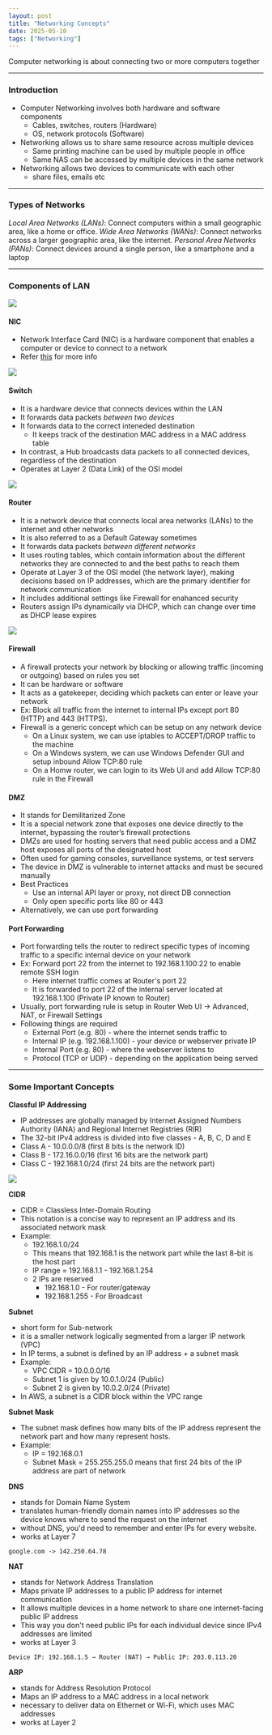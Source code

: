 ```yaml
---
layout: post
title: "Networking Concepts"
date: 2025-05-10
tags: ["Networking"]
---
```


Computer networking is about connecting two or more computers together

---
### Introduction

- Computer Networking involves both hardware and software components
    - Cables, switches, routers (Hardware)
    - OS, network protocols (Software)
- Networking allows us to share same resource across multiple devices
    - Same printing machine can be used by multiple people in office
    - Same NAS can be accessed by multiple devices in the same network
- Networking allows two devices to communicate with each other
    - share files, emails etc

---
### Types of Networks

_Local Area Networks (LANs)_: Connect computers within a small geographic area, like a home or office. 
_Wide Area Networks (WANs)_: Connect networks across a larger geographic area, like the internet. 
_Personal Area Networks (PANs)_: Connect devices around a single person, like a smartphone and a laptop

---
### Components of LAN

<img src="{{site.url}}/images/networking/lan.png">

#### NIC

- Network Interface Card (NIC) is a hardware component that enables a computer or device to connect to a network
- Refer [this](https://gouherdanish.github.io/2025/05/12/nic.html) for more info

<img src="{{site.url}}/images/networking/nic.png">

#### Switch

- It is a hardware device that connects devices within the LAN 
- It forwards data packets _between two devices_
- It forwards data to the correct inteneded destination 
    - It keeps track of the destination MAC address in a MAC address table
- In contrast, a Hub broadcasts data packets to all connected devices, regardless of the destination
- Operates at Layer 2 (Data Link) of the OSI model

<img src="{{site.url}}/images/networking/switch.png">

#### Router

- It is a network device that connects local area networks (LANs) to the internet and other networks
- It is also referred to as a Default Gateway sometimes
- It forwards data packets _between different networks_
- It uses routing tables, which contain information about the different networks they are connected to and the best paths to reach them
- Operate at Layer 3 of the OSI model (the network layer), making decisions based on IP addresses, which are the primary identifier for network communication
- It includes additional settings like Firewall for enahanced security
- Routers assign IPs dynamically via DHCP, which can change over time as DHCP lease expires

<img src="{{site.url}}/images/networking/router.png">

#### Firewall

- A firewall protects your network by blocking or allowing traffic (incoming or outgoing) based on rules you set
- It can be hardware or software
- It acts as a gatekeeper, deciding which packets can enter or leave your network
- Ex: Block all traffic from the internet to internal IPs except port 80 (HTTP) and 443 (HTTPS).
- Firewall is a generic concept which can be setup on any network device 
    - On a Linux system, we can use iptables to ACCEPT/DROP traffic to the machine
    - On a Windows system, we can use Windows Defender GUI and setup inbound Allow TCP:80 rule
    - On a Homw router, we can login to its Web UI and add Allow TCP:80 rule in the Firewall

#### DMZ

- It stands for Demilitarized Zone
- It is a special network zone that exposes one device directly to the internet, bypassing the router’s firewall protections
- DMZs are used for hosting servers that need public access and a DMZ host exposes all ports of the designated host
- Often used for gaming consoles, surveillance systems, or test servers
- The device in DMZ is vulnerable to internet attacks and must be secured manually
- Best Practices
    - Use an internal API layer or proxy, not direct DB connection
    - Only open specific ports like 80 or 443
- Alternatively, we can use port forwarding

#### Port Forwarding

- Port forwarding tells the router to redirect specific types of incoming traffic to a specific internal device on your network
- Ex: Forward port 22 from the internet to 192.168.1.100:22 to enable remote SSH login
    - Here internet traffic comes at Router's port 22
    - It is forwarded to port 22 of the internal server located at 192.168.1.100 (Private IP known to Router)
- Usually, port forwarding rule is setup in Router Web UI -> Advanced, NAT, or Firewall Settings
- Following things are required
    - External Port (e.g. 80) - where the internet sends traffic to
    - Internal IP (e.g. 192.168.1.100) - your device or webserver private IP
    - Internal Port (e.g. 80) - where the webserver listens to
    - Protocol (TCP or UDP) - depending on the application being served

---

### Some Important Concepts

**Classful IP Addressing**

- IP addresses are globally managed by Internet Assigned Numbers Authority (IANA) and Regional Internet Registries (RIR)
- The 32-bit IPv4 address is divided into five classes - A, B, C, D and E
- Class A - 10.0.0.0/8 (first 8 bits is the network ID)
- Class B - 172.16.0.0/16 (first 16 bits are the network part)
- Class C - 192.168.1.0/24 (first 24 bits are the network part)

<img src="{{site.url}}/images/networking/router.png">

**CIDR**

- CIDR = Classless Inter-Domain Routing 
- This notation is a concise way to represent an IP address and its associated network mask
- Example: 
    - 192.168.1.0/24
    - This means that 192.168.1 is the network part while the last 8-bit is the host part
    - IP range = 192.168.1.1 - 192.168.1.254 
    - 2 IPs are reserved
        - 192.168.1.0 - For router/gateway
        - 192.168.1.255 - For Broadcast


**Subnet**

- short form for Sub-network
- it is a smaller network logically segmented from a larger IP network (VPC)
- In IP terms, a subnet is defined by an IP address + a subnet mask
- Example:
    - VPC CIDR = 10.0.0.0/16
    - Subnet 1 is given by 10.0.1.0/24 (Public)
    - Subnet 2 is given by 10.0.2.0/24 (Private)
- In AWS, a subnet is a CIDR block within the VPC range

**Subnet Mask**

- The subnet mask defines how many bits of the IP address represent the network part and how many represent hosts.
- Example:
    - IP = 192.168.0.1
    - Subnet Mask = 255.255.255.0 means that first 24 bits of the IP address are part of network

**DNS**

- stands for Domain Name System
- translates human-friendly domain names into IP addresses so the device knows where to send the request on the internet
- without DNS, you'd need to remember and enter IPs for every website.
- works at Layer 7

`google.com -> 142.250.64.78`

**NAT**

- stands for Network Address Translation
- Maps private IP addresses to a public IP address for internet communication
- It allows multiple devices in a home network to share one internet-facing public IP address
- This way you don't need public IPs for each individual device since IPv4 addresses are limited
- works at Layer 3

`Device IP: 192.168.1.5 → Router (NAT) → Public IP: 203.0.113.20`

**ARP**

- stands for Address Resolution Protocol
- Maps an IP address to a MAC address in a local network
- necessary to deliver data on Ethernet or Wi-Fi, which uses MAC addresses 
- works at Layer 2